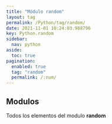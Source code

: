 ```yaml
---
title: "Módulo random"
layout: tag
permalink: /Python/tag/random/
date: 2021-11-01 10:24:03.988796
key: Python.random
sidebar: 
  nav: python
aside: 
  toc: true
pagination: 
  enabled: true
  tag: "random"
  permalink: /:num/
---
```


<h2>Modulos</h2>
Todos los elementos del modulo <strong>random</strong>
